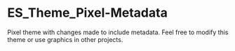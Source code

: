 # ES_Theme_Pixel-Metadata
Pixel theme with changes made to include metadata.
Feel free to modify this theme or use graphics in other projects.
